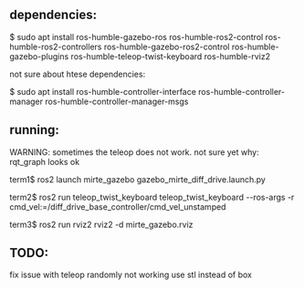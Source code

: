 ## dependencies:

$ sudo apt install ros-humble-gazebo-ros ros-humble-ros2-control ros-humble-ros2-controllers ros-humble-gazebo-ros2-control ros-humble-gazebo-plugins ros-humble-teleop-twist-keyboard ros-humble-rviz2

not sure about htese dependencies:

$ sudo apt install ros-humble-controller-interface ros-humble-controller-manager ros-humble-controller-manager-msgs

## running:
WARNING: sometimes the teleop does not work. not sure yet why: rqt_graph looks ok

term1$ ros2 launch mirte_gazebo gazebo_mirte_diff_drive.launch.py

term2$ ros2 run teleop_twist_keyboard teleop_twist_keyboard --ros-args -r cmd_vel:=/diff_drive_base_controller/cmd_vel_unstamped

term3$ ros2 run rviz2 rviz2 -d mirte_gazebo.rviz


## TODO:
fix issue with teleop randomly not working
use stl instead of box
